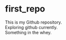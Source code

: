 # first_repo
This is my Github repository. <br>Exploring github currently.
<br>Something in the whey.
